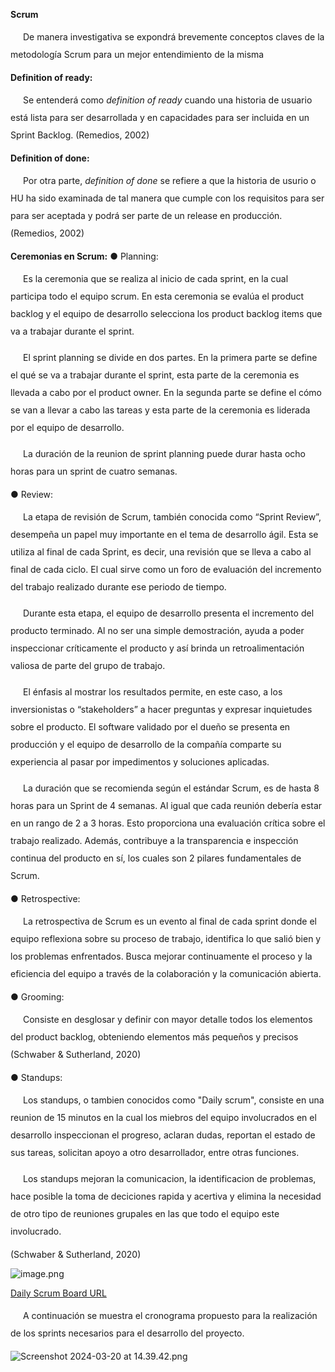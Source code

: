 **Scrum**
<p style="text-indent:20px; line-height:2;">
De manera investigativa se expondrá brevemente conceptos claves de la metodología Scrum para un mejor entendimiento de la misma

**Definition of ready:** <p style="text-indent:20px; line-height:2;">Se entenderá como _definition of ready_ cuando una historia de usuario está lista para ser desarrollada y en capacidades para ser incluida en un Sprint Backlog. (Remedios, 2002)

**Definition of done:** <p style="text-indent:20px; line-height:2;"> Por otra parte, _definition of done_ se refiere a que la historia de usurio o HU ha sido examinada de tal manera que cumple con los requisitos para ser para ser aceptada y podrá ser parte de un release en producción. (Remedios, 2002)

**Ceremonias en Scrum:**
●	Planning:
<p style="text-indent:20px; line-height:2;">
Es la ceremonia que se realiza al inicio de cada sprint, en la cual participa todo el equipo scrum. En esta ceremonia se evalúa el product backlog y el equipo de desarrollo selecciona los product backlog items que va a trabajar durante el sprint.
<p/>
<p style="text-indent:20px; line-height:2;">
El sprint planning se divide en dos partes. En la primera parte se define el qué se va a trabajar durante el sprint, esta parte de la ceremonia es llevada a cabo por el product owner. En la segunda parte se define el cómo se van a llevar a cabo las tareas y esta parte de la ceremonia es liderada por el equipo de desarrollo.
<p/>
<p style="text-indent:20px; line-height:2;">
La duración de la reunion de sprint planning puede durar hasta ocho horas para un sprint de cuatro semanas.
<p/>

●	Review: 
<p style="text-indent:20px; line-height:2;">
La etapa de revisión de Scrum, también conocida como “Sprint Review”, desempeña un papel muy importante en el tema de desarrollo ágil. Esta se utiliza al final de cada Sprint, es decir, una revisión que se lleva a cabo al final de cada ciclo. El cual sirve como un foro de evaluación del incremento del trabajo realizado durante ese periodo de tiempo.
 
<p style="text-indent:20px; line-height:2;">
Durante esta etapa, el equipo de desarrollo presenta el incremento del producto terminado. Al no ser una simple demostración, ayuda a poder inspeccionar críticamente el producto y así brinda un retroalimentación valiosa de parte del grupo de trabajo. 

<p style="text-indent:20px; line-height:2;">
El énfasis al mostrar los resultados permite, en este caso, a los inversionistas o “stakeholders” a hacer preguntas y expresar inquietudes sobre el producto. El software validado por el dueño se presenta en producción y el equipo de desarrollo de la compañía comparte su experiencia al pasar por impedimentos y soluciones aplicadas. 

<p style="text-indent:20px; line-height:2;">
La duración que se recomienda según el estándar Scrum, es de hasta 8 horas para un Sprint de 4 semanas. Al igual que cada reunión debería estar en un rango de 2 a 3 horas. Esto proporciona una evaluación crítica sobre el trabajo realizado. Además, contribuye a la transparencia e inspección continua del producto en sí, los cuales son 2 pilares fundamentales de Scrum. 

●	Retrospective:

<p style="text-indent:20px; line-height:2;">
La retrospectiva de Scrum es un evento al final de cada sprint donde el equipo reflexiona sobre su proceso de trabajo, identifica lo que salió bien y los problemas enfrentados. Busca mejorar continuamente el proceso y la eficiencia del equipo a través de la colaboración y la comunicación abierta.

● Grooming:
<p style="text-indent:20px; line-height:2;"> Consiste en desglosar y definir con mayor detalle todos los elementos del product backlog, obteniendo elementos más pequeños y precisos (Schwaber & Sutherland, 2020)

●	Standups: 

<p style="text-indent:20px; line-height:2;">
Los standups, o tambien conocidos como "Daily scrum", consiste en una reunion de 15 minutos en la cual los 
miebros del equipo involucrados en el desarrollo inspeccionan el progreso, aclaran dudas, reportan el estado
de sus tareas, solicitan apoyo a otro desarrollador, entre otras funciones.

<p style="text-indent:20px; line-height:2;">
Los standups mejoran la comunicacion, la identificacion de problemas, hace posible la toma de deciciones rapida y acertiva y elimina la necesidad de otro tipo de reuniones grupales en las que todo el equipo este involucrado.

(Schwaber & Sutherland, 2020)

![image.png](/.attachments/image-bd78e6e4-756f-4616-8179-fbe4c4cf71af.png)

[Daily Scrum Board URL](https://miro.com/welcomeonboard/bUlWVzBYalg5YVk4VVQ3bldjSHE5aUdGWmFmMGxWTWh0Z2tnRXp4NkYzTklMc3lGeWE5TVV0STg5SHkydkprNXwzNDU4NzY0NTM0ODg3NDU4OTA1fDI=?share_link_id=823166032280)

<p style="text-indent:20px; line-height:2;">
A continuación se muestra el cronograma propuesto para la realización de los sprints necesarios para el desarrollo del proyecto.

![Screenshot 2024-03-20 at 14.39.42.png](/.attachments/Screenshot%202024-03-20%20at%2014.39.42-ed7263c2-dfef-4fd9-a13f-db45100518fc.png)